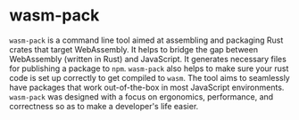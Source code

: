 # wasm-pack

`wasm-pack` is a command line tool aimed at assembling and packaging Rust crates that target WebAssembly. It helps to bridge the gap between WebAssembly (written in Rust) and JavaScript. It generates necessary files for publishing a package to `npm`. `wasm-pack` also helps to make sure your rust code is set up correctly to get compiled to `wasm`. The tool aims to seamlessly have packages that work out-of-the-box in most JavaScript environments. `wasm-pack` was designed with a focus on ergonomics, performance, and correctness so as to make a developer's life easier.